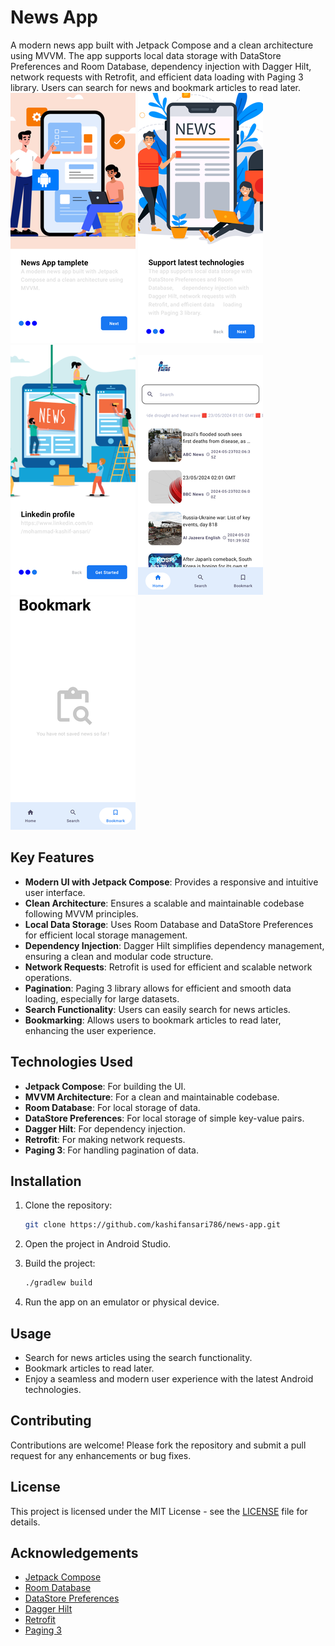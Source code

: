 # News App

A modern news app built with Jetpack Compose and a clean architecture using MVVM. The app supports local data storage with DataStore Preferences and Room Database, dependency injection with Dagger Hilt, network requests with Retrofit, and efficient data loading with Paging 3 library. Users can search for news and bookmark articles to read later.
![Intro Screen 1](screenshots/home_screen_1.png)
![Intro Screen 2](screenshots/home_screen_2.png)
![Intro Screen 3](screenshots/home_screen_3.png)
![Home Screen](screenshots/home_screen.png)
![Bookmark Screen](screenshots/home_screen_4.png)
## Key Features

- **Modern UI with Jetpack Compose**: Provides a responsive and intuitive user interface.
- **Clean Architecture**: Ensures a scalable and maintainable codebase following MVVM principles.
- **Local Data Storage**: Uses Room Database and DataStore Preferences for efficient local storage management.
- **Dependency Injection**: Dagger Hilt simplifies dependency management, ensuring a clean and modular code structure.
- **Network Requests**: Retrofit is used for efficient and scalable network operations.
- **Pagination**: Paging 3 library allows for efficient and smooth data loading, especially for large datasets.
- **Search Functionality**: Users can easily search for news articles.
- **Bookmarking**: Allows users to bookmark articles to read later, enhancing the user experience.

## Technologies Used

- **Jetpack Compose**: For building the UI.
- **MVVM Architecture**: For a clean and maintainable codebase.
- **Room Database**: For local storage of data.
- **DataStore Preferences**: For local storage of simple key-value pairs.
- **Dagger Hilt**: For dependency injection.
- **Retrofit**: For making network requests.
- **Paging 3**: For handling pagination of data.

## Installation

1. Clone the repository:
    ```bash
    git clone https://github.com/kashifansari786/news-app.git
    ```

2. Open the project in Android Studio.

3. Build the project:
    ```bash
    ./gradlew build
    ```

4. Run the app on an emulator or physical device.

## Usage

- Search for news articles using the search functionality.
- Bookmark articles to read later.
- Enjoy a seamless and modern user experience with the latest Android technologies.

## Contributing

Contributions are welcome! Please fork the repository and submit a pull request for any enhancements or bug fixes.

## License

This project is licensed under the MIT License - see the [LICENSE](LICENSE) file for details.

## Acknowledgements

- [Jetpack Compose](https://developer.android.com/jetpack/compose)
- [Room Database](https://developer.android.com/training/data-storage/room)
- [DataStore Preferences](https://developer.android.com/topic/libraries/architecture/datastore)
- [Dagger Hilt](https://dagger.dev/hilt/)
- [Retrofit](https://square.github.io/retrofit/)
- [Paging 3](https://developer.android.com/topic/libraries/architecture/paging/v3)
